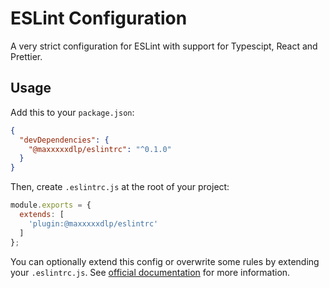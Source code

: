 # ESLint Configuration

A very strict configuration for ESLint with support for Typescipt, React
and Prettier.

## Usage

Add this to your `package.json`:

```json
{
  "devDependencies": {
    "@maxxxxxdlp/eslintrc": "^0.1.0"
  }
}
```

Then, create `.eslintrc.js` at the root of your project:

```js
module.exports = {
  extends: [
    'plugin:@maxxxxxdlp/eslintrc'
  ]
};
```

You can optionally extend this config or overwrite some rules by
extending your `.eslintrc.js`. See [official
documentation](https://eslint.org/docs/user-guide/configuring/) for more
information.
